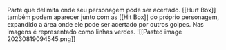 Parte que delimita onde seu personagem pode ser acertado. [[Hurt Box]] também podem aparecer junto com as [[Hit Box]] do próprio personagem, expandido a área onde ele pode ser acertado por outros golpes. Nas imagens é representado como linhas verdes.
![[Pasted image 20230819094545.png]]